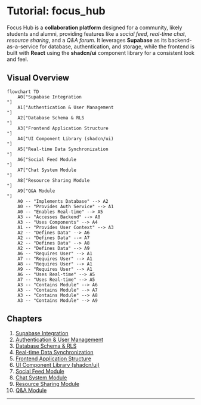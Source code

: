 # Tutorial: focus_hub

Focus Hub is a **collaboration platform** designed for a community,
likely students and alumni, providing features like a *social feed*,
*real-time chat*, *resource sharing*, and a *Q&A forum*.
It leverages **Supabase** as its backend-as-a-service for database,
authentication, and storage, while the frontend is built with **React**
using the **shadcn/ui** component library for a consistent look and feel.


## Visual Overview

```mermaid
flowchart TD
    A0["Supabase Integration
"]
    A1["Authentication & User Management
"]
    A2["Database Schema & RLS
"]
    A3["Frontend Application Structure
"]
    A4["UI Component Library (shadcn/ui)
"]
    A5["Real-time Data Synchronization
"]
    A6["Social Feed Module
"]
    A7["Chat System Module
"]
    A8["Resource Sharing Module
"]
    A9["Q&A Module
"]
    A0 -- "Implements Database" --> A2
    A0 -- "Provides Auth Service" --> A1
    A0 -- "Enables Real-time" --> A5
    A3 -- "Accesses Backend" --> A0
    A3 -- "Uses Components" --> A4
    A1 -- "Provides User Context" --> A3
    A2 -- "Defines Data" --> A6
    A2 -- "Defines Data" --> A7
    A2 -- "Defines Data" --> A8
    A2 -- "Defines Data" --> A9
    A6 -- "Requires User" --> A1
    A7 -- "Requires User" --> A1
    A8 -- "Requires User" --> A1
    A9 -- "Requires User" --> A1
    A6 -- "Uses Real-time" --> A5
    A7 -- "Uses Real-time" --> A5
    A3 -- "Contains Module" --> A6
    A3 -- "Contains Module" --> A7
    A3 -- "Contains Module" --> A8
    A3 -- "Contains Module" --> A9
```

## Chapters

1. [Supabase Integration
](01_supabase_integration_.md)
2. [Authentication & User Management
](02_authentication___user_management_.md)
3. [Database Schema & RLS
](03_database_schema___rls_.md)
4. [Real-time Data Synchronization
](04_real_time_data_synchronization_.md)
5. [Frontend Application Structure
](05_frontend_application_structure_.md)
6. [UI Component Library (shadcn/ui)
](06_ui_component_library__shadcn_ui__.md)
7. [Social Feed Module
](07_social_feed_module_.md)
8. [Chat System Module
](08_chat_system_module_.md)
9. [Resource Sharing Module
](09_resource_sharing_module_.md)
10. [Q&A Module
](10_q_a_module_.md)

---

<sub><sup> </sup></sub>
